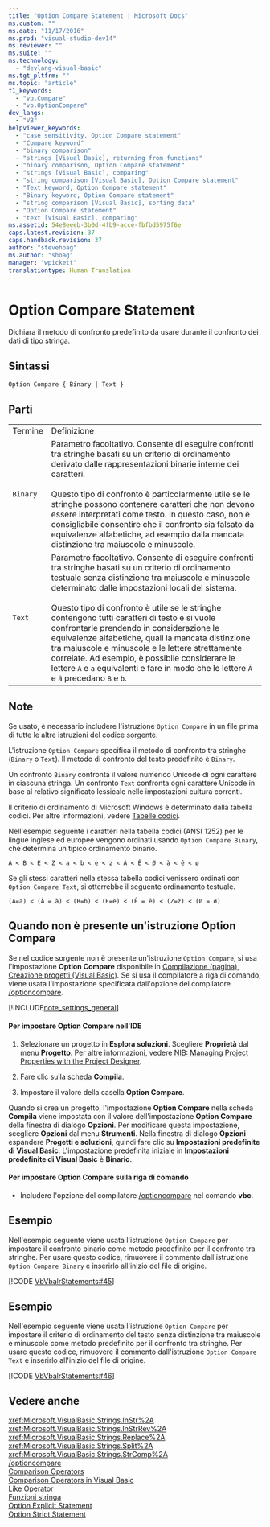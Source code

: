 ```yaml
---
title: "Option Compare Statement | Microsoft Docs"
ms.custom: ""
ms.date: "11/17/2016"
ms.prod: "visual-studio-dev14"
ms.reviewer: ""
ms.suite: ""
ms.technology: 
  - "devlang-visual-basic"
ms.tgt_pltfrm: ""
ms.topic: "article"
f1_keywords: 
  - "vb.Compare"
  - "vb.OptionCompare"
dev_langs: 
  - "VB"
helpviewer_keywords: 
  - "case sensitivity, Option Compare statement"
  - "Compare keyword"
  - "binary comparison"
  - "strings [Visual Basic], returning from functions"
  - "binary comparison, Option Compare statement"
  - "strings [Visual Basic], comparing"
  - "string comparison [Visual Basic], Option Compare statement"
  - "Text keyword, Option Compare statement"
  - "Binary keyword, Option Compare statement"
  - "string comparison [Visual Basic], sorting data"
  - "Option Compare statement"
  - "text [Visual Basic], comparing"
ms.assetid: 54e8eeeb-3b0d-4fb9-acce-fbfbd5975f6e
caps.latest.revision: 37
caps.handback.revision: 37
author: "stevehoag"
ms.author: "shoag"
manager: "wpickett"
translationtype: Human Translation
---
```

# Option Compare Statement
Dichiara il metodo di confronto predefinito da usare durante il confronto dei dati di tipo stringa.  
  
## Sintassi  
  
```  
Option Compare { Binary | Text }  
```  
  
## Parti  
  
|||  
|-|-|  
|Termine|Definizione|  
|`Binary`|Parametro facoltativo.  Consente di eseguire confronti tra stringhe basati su un criterio di ordinamento derivato dalle rappresentazioni binarie interne dei caratteri.<br /><br /> Questo tipo di confronto è particolarmente utile se le stringhe possono contenere caratteri che non devono essere interpretati come testo.  In questo caso, non è consigliabile consentire che il confronto sia falsato da equivalenze alfabetiche, ad esempio dalla mancata distinzione tra maiuscole e minuscole.|  
|`Text`|Parametro facoltativo.  Consente di eseguire confronti tra stringhe basati su un criterio di ordinamento testuale senza distinzione tra maiuscole e minuscole determinato dalle impostazioni locali del sistema.<br /><br /> Questo tipo di confronto è utile se le stringhe contengono tutti caratteri di testo e si vuole confrontarle prendendo in considerazione le equivalenze alfabetiche, quali la mancata distinzione tra maiuscole e minuscole e le lettere strettamente correlate.  Ad esempio, è possibile considerare le lettere `A` e `a` equivalenti e fare in modo che le lettere `Ä` e `ä` precedano `B` e `b`.|  
  
## Note  
 Se usato, è necessario includere l'istruzione `Option Compare` in un file prima di tutte le altre istruzioni del codice sorgente.  
  
 L'istruzione `Option Compare` specifica il metodo di confronto tra stringhe \(`Binary` o `Text`\).  Il metodo di confronto del testo predefinito è `Binary`.  
  
 Un confronto `Binary` confronta il valore numerico Unicode di ogni carattere in ciascuna stringa.  Un confronto `Text` confronta ogni carattere Unicode in base al relativo significato lessicale nelle impostazioni cultura correnti.  
  
 Il criterio di ordinamento di Microsoft Windows è determinato dalla tabella codici.  Per altre informazioni, vedere [Tabelle codici](/visual-cpp/c-runtime-library/code-pages).  
  
 Nell'esempio seguente i caratteri nella tabella codici \(ANSI 1252\) per le lingue inglese ed europee vengono ordinati usando `Option Compare Binary`, che determina un tipico ordinamento binario.  
  
 `A < B < E < Z < a < b < e < z < À < Ê < Ø < à < ê < ø`  
  
 Se gli stessi caratteri nella stessa tabella codici venissero ordinati con `Option Compare Text`, si otterrebbe il seguente ordinamento testuale.  
  
 `(A=a) < (À = à) < (B=b) < (E=e) < (Ê = ê) < (Z=z) < (Ø = ø)`  
  
## Quando non è presente un'istruzione Option Compare  
 Se nel codice sorgente non è presente un'istruzione `Option Compare`, si usa l'impostazione **Option Compare** disponibile in [Compilazione \(pagina\), Creazione progetti \(Visual Basic\)](/visual-studio/ide/reference/compile-page-project-designer-visual-basic).  Se si usa il compilatore a riga di comando, viene usata l'impostazione specificata dall'opzione del compilatore [\/optioncompare](../../../visual-basic/reference/command-line-compiler/optioncompare.md).  
  
 [!INCLUDE[note_settings_general](../../../csharp/language-reference/compiler-messages/includes/note_settings_general_md.md)]  
  
#### Per impostare Option Compare nell'IDE  
  
1.  Selezionare un progetto in **Esplora soluzioni**.  Scegliere **Proprietà** dal menu **Progetto**.  Per altre informazioni, vedere [NIB: Managing Project Properties with the Project Designer](http://msdn.microsoft.com/it-it/983f3c18-832f-4666-afec-74b716ff3e0e).  
  
2.  Fare clic sulla scheda **Compila**.  
  
3.  Impostare il valore della casella **Option Compare**.  
  
 Quando si crea un progetto, l'impostazione **Option Compare** nella scheda **Compila** viene impostata con il valore dell'impostazione **Option Compare** della finestra di dialogo **Opzioni**.  Per modificare questa impostazione, scegliere **Opzioni** dal menu **Strumenti**.  Nella finestra di dialogo **Opzioni** espandere **Progetti e soluzioni**, quindi fare clic su **Impostazioni predefinite di Visual Basic**.  L'impostazione predefinita iniziale in **Impostazioni predefinite di Visual Basic** è **Binario**.  
  
#### Per impostare Option Compare sulla riga di comando  
  
-   Includere l'opzione del compilatore [\/optioncompare](../../../visual-basic/reference/command-line-compiler/optioncompare.md) nel comando **vbc**.  
  
## Esempio  
 Nell'esempio seguente viene usata l'istruzione `Option Compare` per impostare il confronto binario come metodo predefinito per il confronto tra stringhe.  Per usare questo codice, rimuovere il commento dall'istruzione `Option Compare Binary` e inserirlo all'inizio del file di origine.  
  
 [!CODE [VbVbalrStatements#45](../CodeSnippet/VS_Snippets_VBCSharp/VbVbalrStatements#45)]  
  
## Esempio  
 Nell'esempio seguente viene usata l'istruzione `Option Compare` per impostare il criterio di ordinamento del testo senza distinzione tra maiuscole e minuscole come metodo predefinito per il confronto tra stringhe.  Per usare questo codice, rimuovere il commento dall'istruzione `Option Compare Text` e inserirlo all'inizio del file di origine.  
  
 [!CODE [VbVbalrStatements#46](../CodeSnippet/VS_Snippets_VBCSharp/VbVbalrStatements#46)]  
  
## Vedere anche  
 <xref:Microsoft.VisualBasic.Strings.InStr%2A>   
 <xref:Microsoft.VisualBasic.Strings.InStrRev%2A>   
 <xref:Microsoft.VisualBasic.Strings.Replace%2A>   
 <xref:Microsoft.VisualBasic.Strings.Split%2A>   
 <xref:Microsoft.VisualBasic.Strings.StrComp%2A>   
 [\/optioncompare](../../../visual-basic/reference/command-line-compiler/optioncompare.md)   
 [Comparison Operators](../../../visual-basic/language-reference/operators/comparison-operators.md)   
 [Comparison Operators in Visual Basic](../../../visual-basic/programming-guide/language-features/operators-and-expressions/comparison-operators.md)   
 [Like Operator](../../../visual-basic/language-reference/operators/like-operator.md)   
 [Funzioni stringa](../../../visual-basic/language-reference/functions/string-functions.md)   
 [Option Explicit Statement](../../../visual-basic/language-reference/statements/option-explicit-statement.md)   
 [Option Strict Statement](../../../visual-basic/language-reference/statements/option-strict-statement.md)